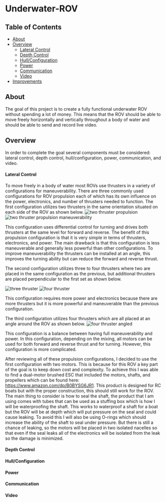 # Underwater-ROV
## Table of Contents
* [About](#About)
* [Overview](#Overview)
  * [Lateral Control](<Lateral Control>)
  * [Depth Control](<Depth Control>)
  * [Hull/Configuration](<Hull/Configuration>)
  * [Power](<#Power>)
  * [Communication](<#Communication>)
  * [Video](<#Video>)
* [Improvements](#Improvements)

## About
The goal of this project is to create a fully functional underwater ROV without spending a lot of money. This means that the ROV should be able to move freely horizontally and vertically throughout a body of water and should be able to send and record live video.

## Overview
In order to complete the goal several components must be considered: lateral control, depth control, hull/configuration, power, communication, and video.
#### Lateral Control
To move freely in a body of water most ROVs use thrusters in a variety of configurations for maneuverability. There are three commonly used configurations for ROV propulsion each of which has its own influence on the power, electronics, and number of thrusters needed to function. The first configuration utilizes two thrusters in the same orientation situated on each side of the ROV as shown below.
![two thruster propulsion](https://github.com/JoshCircenis/Underwater-ROV/assets/98178221/8099c511-6530-46c1-86c4-4f44a336e865) ![two thruster propulsion maneuverability](https://github.com/JoshCircenis/Underwater-ROV/assets/98178221/9ca38ea4-d64d-4434-b501-fdb66d61c851)

This configuration uses differential control for turning and drives both thrusters at the same level for forward and reverse. The benefit of this propulsion configuration is that it is very simple in terms of thrusters, electronics, and power. The main drawback is that this configuration is less maneuverable and generally less powerful than other configurations. To improve maneuverability the thrusters can be installed at an angle, this improves the turning ability but can reduce the forward and reverse thrust.

The second configuration utilizes three to four thrusters where two are placed in the same configuration as the previous, but additional thrusters are placed perpendicular to the first set as shown below.

![three thruster](https://github.com/JoshCircenis/Underwater-ROV/assets/98178221/2091a08d-ef15-451f-8c5d-68c65e38adff) ![four thruster](https://github.com/JoshCircenis/Underwater-ROV/assets/98178221/00e6871d-880b-4375-a48e-ec2cab729856)

This configuration requires more power and electronics because there are more thrusters but it is more powerful and maneuverable than the previous configuration.

The third configuration utilizes four thrusters which are all placed at an angle around the ROV as shown below.
![four thruster angled](https://github.com/JoshCircenis/Underwater-ROV/assets/98178221/4ebe9433-47d5-4de4-99e2-ec8ab5a0ebc8)

This configuration is a balance between having full maneuverability and power. In this configuration, depending on the mixing, all motors can be used for both forward and reverse thrust and for turning. However, this configuration is more complicated.

After reviewing all of these propulsion configurations, I decided to use the first configuration with two motors. This is because for this ROV a key part of the goal is to keep down cost and complexity. To achieve this I was able to find a dual-motor brushed ESC that included the motors, shafts, and propellers which can be found here: https://www.amazon.com/dp/B0BYSG6JR1. This product is designed for RC boats but with the proper construction, this should still work for the ROV. The main thing to consider is how to seal the shaft, the product that I am using comes with tubes that can be used as a stuffing box which is how I will be waterproofing the shaft. This works to waterproof a shaft for a boat but the ROV will be at depth which will put pressure on the seal and could cause leaking. To avoid this I will also be using O-rings which should increase the ability of the shaft to seal under pressure. But there is still a chance of leaking, so the motors will be placed in two isolated nacelles so that even if the seal leaks all of the electronics will be isolated from the leak so the damage is minimized.

#### Depth Control
#### Hull/Configuration
#### Power
#### Communication
#### Video
